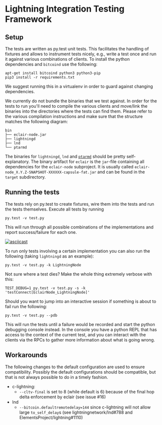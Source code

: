# Lightning Integration Testing Framework

## Setup

The tests are written as py.test unit tests.
This facilitates the handling of fixtures and allows to instrument tests nicely, e.g., write a test once and run it against various combinations of clients.
To install the python dependencies and `bitcoind` use the following:

    apt-get install bitcoind python3 python3-pip
    pip3 install -r requirements.txt

We suggest running this in a virtualenv in order to guard against changing dependencies.

We currently do not bundle the binaries that we test against.
In order for the tests to run you'll need to compile the various clients and move/link the binaries into the directories where the tests can find them.
Please refer to the various compilation instructions and make sure that the structure matches the following diagram:

    bin
    ├── eclair-node.jar
    ├── lightningd
    ├── lnd
    └── ptarmd

The binaries for `lightningd`, `lnd` and [`ptarmd`](https://github.com/nayutaco/ptarmigan) should be pretty self-explanatory.
The binary artifact for `eclair` is the `jar`-file containing all dependencies for the `eclair-node` subproject.
It is usually called `eclair-node_X.Y.Z-SNAPSHOT-XXXXXX-capsule-fat.jar` and can be found in the `target` subdirectory.

## Running the tests

The tests rely on py.test to create fixtures, wire them into the tests and run the tests themselves.
Execute all tests by running

    py.test -v test.py

This will run through all possible combinations of the implementations and report success/failure for each one.

[![asciicast](https://asciinema.org/a/126309.png)](https://asciinema.org/a/126309)

To run only tests involving a certain implementation you can also run the following (taking `lightningd` as an example):

    py.test -v test.py -k LightningNode

Not sure where a test dies? Make the whole thing extremely verbose with this:

    TEST_DEBUG=1 py.test -v test.py -s -k 'testConnect[EclairNode_LightningNode]'

Should you want to jump into an interactive session if something is about to fail run the following:

    py.test -v test.py --pdb

This will run the tests until a failure would be recorded and start the python debugging console instead.
In the console you have a python REPL that has access to the context of the current test, and you can interact with the clients via the RPCs to gather more information about what is going wrong.

## Workarounds

The following changes to the default configuration are used to ensure compatibility. Possibly the default configurations should be compatible, but that is not always possible to do in a timely fashion.

 - c-lightning:
   - `--cltv-final` is set to 8 (while default is 6) because of the final hop delta enforcement by eclair (see issue #16)
 - lnd
   - `--bitcoin.defaultremotedelay=144` since c-lightning will not allow large `to_self_delay`s (see lightningnetwork/lnd#788 and ElementsProject/lightning#1110)
